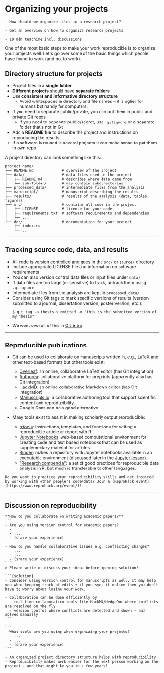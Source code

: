 # Organizing your projects

```{questions}
- How should we organize files in a research project?
```

```{objectives}
- Get an overview on how to organize research projects
```

```{instructor-note}
- 10 min teaching incl. discussions
```

One of the most basic steps to make your work reproducible is to organize your projects well.
Let's go over some of the basic things which people have found to work (and not to work).


## Directory structure for projects

- Project files in a **single folder**
- **Different projects** should have **separate folders**
- Use **consistent and informative directory structure**
  - Avoid whitespaces in directory and file names – it is uglier for humans but handy for computers.
- If you need to separate public/private, you can put them in public and private Git repos
  - If you need to separate public/secret, use `.gitignore` or a separate folder that's not in Git
- Add a **README file** to describe the project and instructions on reproducing the results
- If a software is reused in several projects it can make sense to put them in own repo

A project directory can look something like this:
```shell
project_name/
├── README.md             # overview of the project
├── data/                 # data files used in the project
│   ├── README.md         # describes where data came from
│   └── sub-folder/       # may contain subdirectories
├── processed_data/       # intermediate files from the analysis
├── manuscript/           # manuscript describing the results
├── results/              # results of the analysis (data, tables, figures)
├── src/                  # contains all code in the project
│   ├── LICENSE           # license for your code
│   ├── requirements.txt  # software requirements and dependencies
│   └── ...
└── doc/                  # documentation for your project
    ├── index.rst
    └── ...
```
---

## Tracking source code, data, and results

- All code is version controlled and goes in the `src/` or `source/` directory
- Include appropriate LICENSE file and information on software requirements
- You can also version control data files or input files under `data/`
- If data files are too large (or sensitive) to track, untrack them using `.gitignore`
- Intermediate files from the analysis are kept in `processed_data/`
- Consider using Git tags to mark specific versions of results (version
  submitted to a journal, dissertation version, poster version, etc.):
  ```console
  $ git tag -a thesis-submitted -m "this is the submitted version of my thesis"
  ```
* We went over all of this in [Git-intro](https://coderefinery.github.io/git-intro/)

---

## Reproducible publications

- Git can be used to collaborate on manuscripts written in, e.g., LaTeX and other text-based formats but other tools exist:
  - [Overleaf](https://www.overleaf.com): an online, collaborative LaTeX editor (has Git integration)
  - [Authorea](https://www.authorea.com): collaborative platform for preprints (apparently also has Git integration)
  - [HackMD](https://hackmd.io/): an online collaborative Markdown editor (has Git integration)
  - [Manuscripts.io](https://www.manuscripts.io/): a collaborative authoring tool that support scientific content and reproducibility.
  - Google Docs can be a good alternative

- Many tools exist to assist in making scholarly output reproducible:
  - [rrtools](https://github.com/benmarwick/rrtools): instructions, templates, and functions for writing a reproducible article or report with R.
  - [Jupyter Notebooks](https://jupyter.org): web-based computational environment for creating code and text based notebooks that can be used as
    supplementary material for articles.
  - [Binder](https://mybinder.org): makes a repository with Jupyter notebooks available in an executable environment (discussed later in the [Jupyter lesson](https://coderefinery.github.io/jupyter/)).
  - ["Research compendia"](http://inundata.org/talks/rstd19/#/): a set of good practices for
    reproducible data analysis in R, but much is transferable to other languages.

```{seealso}
Do you want to practice your reproducibility skills and get inspired by working with other people's code/data? Join a [ReproHack event](https://www.reprohack.org/event/)!
```


---

## Discussion on reproducibility

````{discussion} Discuss in collaborative document or with your team members
**How do you collaborate on writing academic papers?**
```
- Are you using version control for academic papers?
  - ...
  - ...
  - (share your experience)

- How do you handle collaborative issues e.g. conflicting changes?
  - ...
  - ...
  - (share your experience)
```
> Please write or discuss your ideas before opening solution!

```{solution}
- Consider using version control for manuscripts as well. It may help you when keeping track of edits + if you sync it online then you don't have to worry about losing your work.

- Collaboration can be done efficiently by
  - real time collaboration tools like HackMD/HedgeDoc where conflicts are resolved on yhe fly
  - version control where conflicts are detected and shown – and solved manually
```
````

````{discussion} Discuss in collaborative document or with your team members
```
- What tools are you using when organizing your projects?
  - ...
  - ...
  - (share your experience)
```
````


```{keypoints}
- An organized project directory structure helps with reproducibility.
- Reproducibility makes work easier for the next person working on the project - and that might be you in a few years!
```
